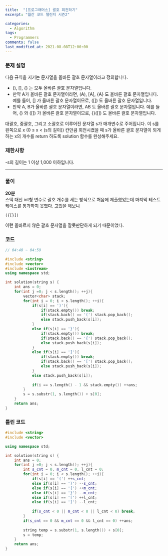 ```yaml
---
title:  "[프로그래머스] 괄호 회전하기"
excerpt: "월간 코드 챌린지 시즌2"

categories:
  - Algorithm
tags:
  - Programmers
comments: false
last_modified_at: 2021-08-08T12:00:00
---
```

### 문제 설명

다음 규칙을 지키는 문자열을 올바른 괄호 문자열이라고 정의합니다.

- (), [], {} 는 모두 올바른 괄호 문자열입니다.
- 만약 A가 올바른 괄호 문자열이라면, (A), [A], {A} 도 올바른 괄호 문자열입니다. 예를 들어, [] 가 올바른 괄호 문자열이므로, ([]) 도 올바른 괄호 문자열입니다.
- 만약 A, B가 올바른 괄호 문자열이라면, AB 도 올바른 괄호 문자열입니다. 예를 들어, {} 와 ([]) 가 올바른 괄호 문자열이므로, {}([]) 도 올바른 괄호 문자열입니다.

대괄호, 중괄호, 그리고 소괄호로 이루어진 문자열 s가 매개변수로 주어집니다. 이 s를 왼쪽으로 x (0 ≤ x < (s의 길이)) 칸만큼 회전시켰을 때 s가 올바른 괄호 문자열이 되게 하는 x의 개수를 return 하도록 solution 함수를 완성해주세요.
  
### 제한사항
-s의 길이는 1 이상 1,000 이하입니다.

---

### 풀이
**20분**  
스택 대신 int형 변수로 괄호 개수를 세는 방식으로 처음에 제출했었는데 마지막 테스트 케이스를 통과하지 못했다. 고민을 해보니
```
({[}])
```
이런 올바르지 않은 괄호 문자열을 잘못판단하게 되기 때문이었다.

### 코드
```c++
// 04:40 ~ 04:59

#include <string>
#include <vector>
#include <iostream>
using namespace std;

int solution(string s) {
    int ans = 0;
    for(int j =0; j < s.length(); ++j){
        vector<char> stack;
        for(int i = 0; i < s.length(); ++i){
            if(s[i] == ')'){
                if(stack.empty()) break;
                if(stack.back() == '(') stack.pop_back();
                else stack.push_back(s[i]);
            }
            else if(s[i] == '}'){
                if(stack.empty()) break;
                if(stack.back() == '{') stack.pop_back();
                else stack.push_back(s[i]);
            }
            else if(s[i] == ']'){
                if(stack.empty()) break;
                if(stack.back() == '[') stack.pop_back();
                else stack.push_back(s[i]);
            }
            else stack.push_back(s[i]);
            
            if(i == s.length() - 1 && stack.empty()) ++ans;
        }
        s = s.substr(1, s.length()) + s[0];
    }
    return ans;
}
```

### 틀린 코드
```c++
#include <string>
#include <vector>

using namespace std;

int solution(string s) {
    int ans = 0;
    for(int j =0; j < s.length(); ++j){
        int s_cnt = 0, m_cnt = 0, l_cnt = 0;
        for(int i = 0; i < s.length(); ++i){
            if(s[i] == '(') ++s_cnt;
            else if(s[i] == ')') --s_cnt;
            else if(s[i] == '{') ++m_cnt;
            else if(s[i] == '}') --m_cnt;
            else if(s[i] == '[') ++l_cnt;
            else if(s[i] == ']') --l_cnt;
            
            if(s_cnt < 0 || m_cnt < 0 || l_cnt < 0) break;
        }
        if(s_cnt == 0 && m_cnt == 0 && l_cnt == 0) ++ans;
        
        string temp = s.substr(1, s.length()) + s[0];
        s = temp;
    }
    return ans;
}
```
